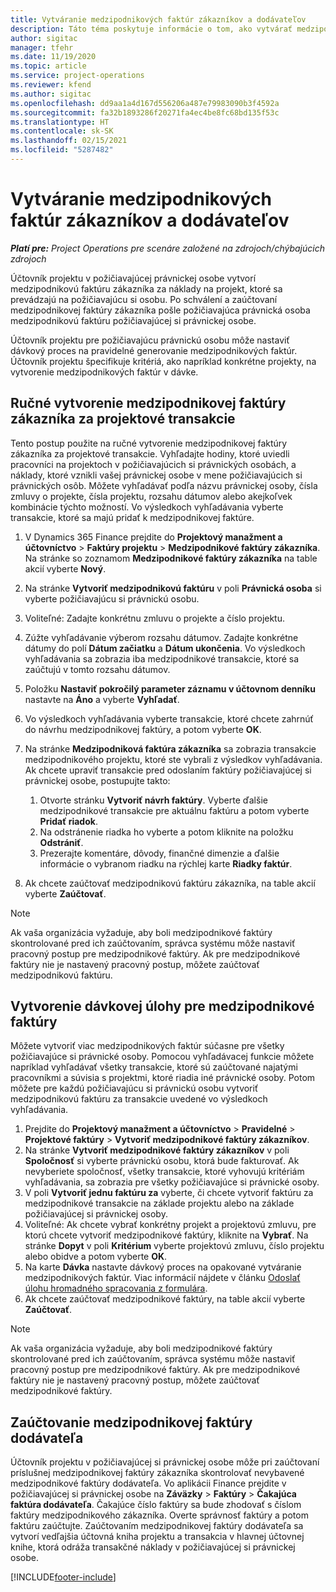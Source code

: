 ```yaml
---
title: Vytváranie medzipodnikových faktúr zákazníkov a dodávateľov
description: Táto téma poskytuje informácie o tom, ako vytvárať medzipodnikové faktúry zákazníkov a dodávateľov.
author: sigitac
manager: tfehr
ms.date: 11/19/2020
ms.topic: article
ms.service: project-operations
ms.reviewer: kfend
ms.author: sigitac
ms.openlocfilehash: dd9aa1a4d167d556206a487e79983090b3f4592a
ms.sourcegitcommit: fa32b1893286f20271fa4ec4be8fc68bd135f53c
ms.translationtype: HT
ms.contentlocale: sk-SK
ms.lasthandoff: 02/15/2021
ms.locfileid: "5287482"
---
```

# <a name="create-intercompany-customer-and-vendor-invoices"></a>Vytváranie medzipodnikových faktúr zákazníkov a dodávateľov

_**Platí pre:** Project Operations pre scenáre založené na zdrojoch/chýbajúcich zdrojoch_

Účtovník projektu v požičiavajúcej právnickej osobe vytvorí medzipodnikovú faktúru zákazníka za náklady na projekt, ktoré sa prevádzajú na požičiavajúcu si osobu. Po schválení a zaúčtovaní medzipodnikovej faktúry zákazníka pošle požičiavajúca právnická osoba medzipodnikovú faktúru požičiavajúcej si právnickej osobe.

Účtovník projektu pre požičiavajúcu právnickú osobu môže nastaviť dávkový proces na pravidelné generovanie medzipodnikových faktúr. Účtovník projektu špecifikuje kritériá, ako napríklad konkrétne projekty, na vytvorenie medzipodnikových faktúr v dávke.

## <a name="manually-create-an-intercompany-customer-invoice-for-project-transactions"></a>Ručné vytvorenie medzipodnikovej faktúry zákazníka za projektové transakcie 

Tento postup použite na ručné vytvorenie medzipodnikovej faktúry zákazníka za projektové transakcie. Vyhľadajte hodiny, ktoré uviedli pracovníci na projektoch v požičiavajúcich si právnických osobách, a náklady, ktoré vznikli vašej právnickej osobe v mene požičiavajúcich si právnických osôb. Môžete vyhľadávať podľa názvu právnickej osoby, čísla zmluvy o projekte, čísla projektu, rozsahu dátumov alebo akejkoľvek kombinácie týchto možností. Vo výsledkoch vyhľadávania vyberte transakcie, ktoré sa majú pridať k medzipodnikovej faktúre.

1. V Dynamics 365 Finance prejdite do **Projektový manažment a účtovníctvo** > **Faktúry projektu** > **Medzipodnikové faktúry zákazníka**. Na stránke so zoznamom **Medzipodnikové faktúry zákazníka** na table akcií vyberte **Nový**.
2. Na stránke **Vytvoriť medzipodnikovú faktúru** v poli **Právnická osoba** si vyberte požičiavajúcu si právnickú osobu.
3. Voliteľné: Zadajte konkrétnu zmluvu o projekte a číslo projektu.
4. Zúžte vyhľadávanie výberom rozsahu dátumov. Zadajte konkrétne dátumy do polí **Dátum začiatku** a **Dátum ukončenia**. Vo výsledkoch vyhľadávania sa zobrazia iba medzipodnikové transakcie, ktoré sa zaúčtujú v tomto rozsahu dátumov.
5. Položku **Nastaviť pokročilý parameter záznamu v účtovnom denníku** nastavte na **Áno** a vyberte **Vyhľadať**.
6. Vo výsledkoch vyhľadávania vyberte transakcie, ktoré chcete zahrnúť do návrhu medzipodnikovej faktúry, a potom vyberte **OK**.
7. Na stránke **Medzipodniková faktúra zákazníka** sa zobrazia transakcie medzipodnikového projektu, ktoré ste vybrali z výsledkov vyhľadávania. Ak chcete upraviť transakcie pred odoslaním faktúry požičiavajúcej si právnickej osobe, postupujte takto:
  
    1. Otvorte stránku **Vytvoriť návrh faktúry**. Vyberte ďalšie medzipodnikové transakcie pre aktuálnu faktúru a potom vyberte **Pridať riadok**.
    2. Na odstránenie riadka ho vyberte a potom kliknite na položku **Odstrániť**.
    3. Prezerajte komentáre, dôvody, finančné dimenzie a ďalšie informácie o vybranom riadku na rýchlej karte **Riadky faktúr**.
    
8. Ak chcete zaúčtovať medzipodnikovú faktúru zákazníka, na table akcií vyberte **Zaúčtovať**.

> [!NOTE]
> Ak vaša organizácia vyžaduje, aby boli medzipodnikové faktúry skontrolované pred ich zaúčtovaním, správca systému môže nastaviť pracovný postup pre medzipodnikové faktúry. Ak pre medzipodnikové faktúry nie je nastavený pracovný postup, môžete zaúčtovať medzipodnikovú faktúru.

## <a name="create-a-batch-job-for-intercompany-invoices"></a>Vytvorenie dávkovej úlohy pre medzipodnikové faktúry

Môžete vytvoriť viac medzipodnikových faktúr súčasne pre všetky požičiavajúce si právnické osoby. Pomocou vyhľadávacej funkcie môžete napríklad vyhľadávať všetky transakcie, ktoré sú zaúčtované najatými pracovníkmi a súvisia s projektmi, ktoré riadia iné právnické osoby. Potom môžete pre každú požičiavajúcu si právnickú osobu vytvoriť medzipodnikovú faktúru za transakcie uvedené vo výsledkoch vyhľadávania.

1. Prejdite do **Projektový manažment a účtovníctvo** > **Pravidelné** > **Projektové faktúry** > **Vytvoriť medzipodnikové faktúry zákazníkov**.
2. Na stránke **Vytvoriť medzipodnikové faktúry zákazníkov** v poli **Spoločnosť** si vyberte právnickú osobu, ktorá bude fakturovať. Ak nevyberiete spoločnosť, všetky transakcie, ktoré vyhovujú kritériám vyhľadávania, sa zobrazia pre všetky požičiavajúce si právnické osoby.
3. V poli **Vytvoriť jednu faktúru za** vyberte, či chcete vytvoriť faktúru za medzipodnikové transakcie na základe projektu alebo na základe požičiavajúcej si právnickej osoby.
4. Voliteľné: Ak chcete vybrať konkrétny projekt a projektovú zmluvu, pre ktorú chcete vytvoriť medzipodnikové faktúry, kliknite na **Vybrať**. Na stránke **Dopyt** v poli **Kritérium** vyberte projektovú zmluvu, číslo projektu alebo obidve a potom vyberte **OK**.
5. Na karte **Dávka** nastavte dávkový proces na opakované vytváranie medzipodnikových faktúr. Viac informácií nájdete v článku [Odoslať úlohu hromadného spracovania z formulára](https://docs.microsoft.com/dynamicsax-2012/appuser-itpro/submit-a-batch-processing-job-from-a-form).
6. Ak chcete zaúčtovať medzipodnikové faktúry, na table akcií vyberte **Zaúčtovať**.

> [!NOTE]
> Ak vaša organizácia vyžaduje, aby boli medzipodnikové faktúry skontrolované pred ich zaúčtovaním, správca systému môže nastaviť pracovný postup pre medzipodnikové faktúry. Ak pre medzipodnikové faktúry nie je nastavený pracovný postup, môžete zaúčtovať medzipodnikové faktúry.

## <a name="post-the-intercompany-vendor-invoice"></a>Zaúčtovanie medzipodnikovej faktúry dodávateľa

Účtovník projektu v požičiavajúcej si právnickej osobe môže pri zaúčtovaní príslušnej medzipodnikovej faktúry zákazníka skontrolovať nevybavené medzipodnikové faktúry dodávateľa. Vo aplikácii Finance prejdite v požičiavajúcej si právnickej osobe na **Záväzky** > **Faktúry** > **Čakajúca faktúra dodávateľa**. Čakajúce číslo faktúry sa bude zhodovať s číslom faktúry medzipodnikového zákazníka. Overte správnosť faktúry a potom faktúru zaúčtujte. Zaúčtovaním medzipodnikovej faktúry dodávateľa sa vytvorí vedľajšia účtovná kniha projektu a transakcia v hlavnej účtovnej knihe, ktorá odráža transakčné náklady v požičiavajúcej si právnickej osobe.


[!INCLUDE[footer-include](../includes/footer-banner.md)]